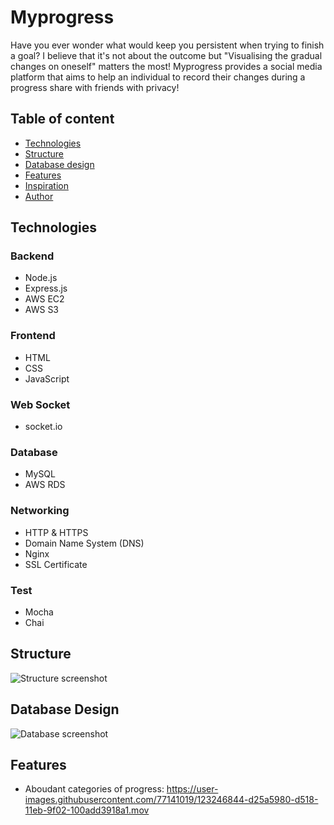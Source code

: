 # Myprogress
Have you ever wonder what would keep you persistent when trying to finish a goal? I believe that it's not about the outcome but "Visualising the gradual changes on oneself" matters the most! Myprogress provides a social media platform that aims to help an individual to record their changes during a progress share with friends with privacy! 

## Table of content
* [Technologies](#technologies)
* [Structure](#structure)
* [Database design](#database-design)
* [Features](#features)
* [Inspiration](#inspiration)
* [Author](#author)

## Technologies

### Backend

* Node.js
* Express.js
* AWS EC2
* AWS S3

### Frontend

* HTML
* CSS
* JavaScript


### Web Socket
* socket.io

### Database

* MySQL
* AWS RDS

### Networking

* HTTP & HTTPS
* Domain Name System (DNS)
* Nginx
* SSL Certificate 

### Test

* Mocha
* Chai

## Structure
![Structure screenshot](https://myprogress-club.s3.us-east-2.amazonaws.com/structure-2.png)

## Database Design
![Database screenshot](https://myprogress-club.s3.us-east-2.amazonaws.com/database-relation-graph.jpg)

## Features
* Aboudant categories of progress:
https://user-images.githubusercontent.com/77141019/123246844-d25a5980-d518-11eb-9f02-100add3918a1.mov



